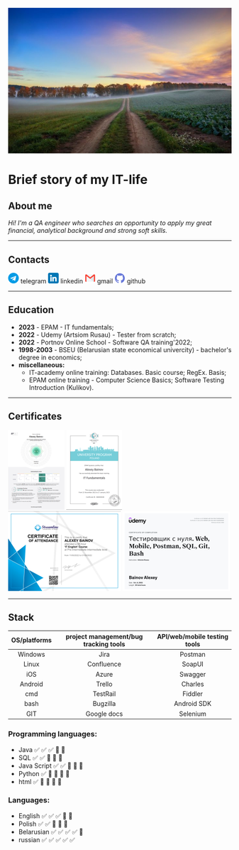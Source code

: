 ![](https://github.com/Bainoff/Bainoff/blob/main/misc_pics/cover2.jpg?raw=true)
# Brief story of my IT-life
## About me
*Hi! I'm a QA engineer who searches an opportunity to apply my great financial, analytical background and strong soft skills.*
___
## Contacts
[![telegram](https://github.com/Bainoff/Bainoff/blob/main/icons/telegram.png?raw=true)](https://t.me/SHtweedle) telegram
[![linkedin](https://github.com/Bainoff/Bainoff/blob/main/icons/linkedin.png?raw=true)](https://www.linkedin.com/in/alexey-bainov) linkedin
[![gmail](https://github.com/Bainoff/Bainoff/blob/main/icons/gmail.png?raw=true)](mailto:bainoff@gmail.com) gmail
[![github](https://github.com/Bainoff/Bainoff/blob/main/icons/github.png?raw=true)](https://github.com/Bainoff) github


___
## Education
 - **2023** - EPAM - IT fundamentals;
 - **2022** - Udemy (Artsiom Rusau) - Tester from scratch;
 - **2022** - Portnov Online School - Software QA training'2022;
 - **1998-2003** - BSEU (Belarusian state economical univercity) - bachelor's degree in economics;
 - **miscellaneous:**
    - IT-academy online training: Databases. Basic course; RegEx. Basis;
    - EPAM online training - Computer Science Basics; Software Testing Introduction (Kulikov).
___
## Certificates
[![efset](https://github.com/Bainoff/Bainoff/blob/main/certificates/efset2.png?raw=true)](https://www.efset.org/cert/UtZZFQ) [![epam](https://github.com/Bainoff/Bainoff/blob/main/certificates/epam2.png?raw=true)](https://certificates.epam.com/certificates/cbe1ee80-03b2-42a1-90e9-bfa0af5b12e9) [![streamline](https://github.com/Bainoff/Bainoff/blob/main/certificates/streamline2.png?raw=true)](https://cert.str.by/streamline-certificate/01727F0C6DAB307D42126E82F9B5FF0C) [![udemy](https://github.com/Bainoff/Bainoff/blob/main/certificates/udemy2.png?raw=true)](https://www.udemy.com/certificate/UC-5fa5fa86-ad93-46ef-9fb2-70e852a08446/)
___
## Stack
| OS/platforms  | project management/bug tracking tools   |   API/web/mobile testing tools |
|:-------------:|:---------------------:|:-----------------:|
| Windows       | Jira                  | Postman           |
| Linux         | Confluence            | SoapUI            |
| iOS           | Azure                 | Swagger           |
| Android       | Trello                | Charles           |
| cmd           | TestRail              | Fiddler           |
| bash          | Bugzilla              | Android SDK       |
| GIT           | Google docs           | Selenium          |

### Programming languages:
 - Java             :white_check_mark: :white_check_mark: :white_check_mark: :white_square_button: :white_square_button:
 - SQL              :white_check_mark: :white_check_mark: :white_square_button: :white_square_button: :white_square_button:
 - Java Script      :white_check_mark: :white_check_mark: :white_square_button: :white_square_button: :white_square_button:
 - Python           :white_check_mark: :white_square_button: :white_square_button: :white_square_button: :white_square_button:
 - html             :white_check_mark: :white_square_button: :white_square_button: :white_square_button: :white_square_button:

  
### Languages:
 - English          :white_check_mark: :white_check_mark: :white_check_mark: :white_square_button: :white_square_button:
 - Polish           :white_check_mark: :white_check_mark: :white_square_button: :white_square_button: :white_square_button:
 - Belarusian       :white_check_mark: :white_check_mark: :white_check_mark: :white_check_mark: :white_square_button:
 - russian          :white_check_mark: :white_check_mark: :white_check_mark: :white_check_mark: :white_check_mark: 

